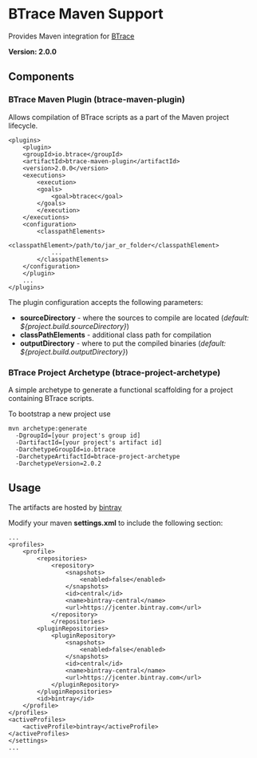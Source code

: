 # BTrace Maven Support

Provides Maven integration for [BTrace](https://github.com/btraceio/btrace)

__Version: 2.0.0__

## Components

### BTrace Maven Plugin (btrace-maven-plugin)

Allows compilation of BTrace scripts as a part of the Maven project lifecycle.

```
<plugins>
    <plugin>
	<groupId>io.btrace</groupId>
	<artifactId>btrace-maven-plugin</artifactId>
	<version>2.0.0</version>
	<executions>
	    <execution>
		<goals>
		    <goal>btracec</goal>
		</goals>
	    </execution>
	</executions>
	<configuration>
	    <classpathElements>
	        <classpathElement>/path/to/jar_or_folder</classpathElement>
	        ...
	    </classpathElements>
	</configuration>
    </plugin>
    ...
</plugins>
```

The plugin configuration accepts the following parameters:
* __sourceDirectory__ - where the sources to compile are located (_default: ${project.build.sourceDirectory}_)
* __classPathElements__ - additional class path for compilation
* __outputDirectory__ - where to put the compiled binaries (_default: ${project.build.outputDirectory}_)


### BTrace Project Archetype (btrace-project-archetype)

A simple archetype to generate a functional scaffolding for a project containing BTrace scripts.

To bootstrap a new project use

```
mvn archetype:generate
  -DgroupId=[your project's group id]
  -DartifactId=[your project's artifact id]
  -DarchetypeGroupId=io.btrace 
  -DarchetypeArtifactId=btrace-project-archetype
  -DarchetypeVersion=2.0.2
```

## Usage

The artifacts are hosted by [bintray](https://bintray.com/btraceio/maven/btrace-maven)

Modify your maven __settings.xml__ to include the following section:
```
...
<profiles>
	<profile>
		<repositories>
			<repository>
				<snapshots>
					<enabled>false</enabled>
				</snapshots>
				<id>central</id>
				<name>bintray-central</name>
				<url>https://jcenter.bintray.com</url>
			</repository>
    		</repositories>
		<pluginRepositories>
			<pluginRepository>
				<snapshots>
					<enabled>false</enabled>
				</snapshots>
				<id>central</id>
				<name>bintray-central</name>
				<url>https://jcenter.bintray.com</url>
			</pluginRepository>
		</pluginRepositories>
		<id>bintray</id>
	</profile>
</profiles>
<activeProfiles>
	<activeProfile>bintray</activeProfile>
</activeProfiles>
</settings>
...
```
